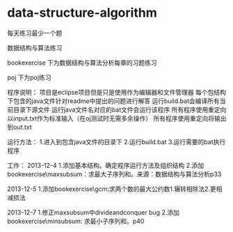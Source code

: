 ﻿data-structure-algorithm
========================

每天练习最少一个题

数据结构与算法练习

bookexercise 下为数据结构与算法分析每章的习题练习

poj 下为poj练习

程序说明：
项目是eclipse项目但是只是使用作为编辑器和文件管理器
每个包结构下包含的java文件针对readme中提出的问题进行解答
运行build.bat会编译所有当前目录下源文件
运行java文件名对应的bat文件会运行该程序
所有程序使用重定向以input.txt作为标准输入（在oj测试时无需多余操作）
所有程序使用重定向将输出到out.txt

运行方法：
1.进入到包含java文件的目录下
2.运行build.bat
3.运行需要的bat执行程序

工作：
2013-12-4
1.添加基本结构。确定程序运行方法及组织结构
2.添加bookexercise\maxsubsum：求最大子序列和。来源：数据结构与算法分析p33

2013-12-5
1.添加bookexercise\gcm:求两个数的最大公约数1.辗转相除法2.更相减损法

2013-12-7
1.修正maxsubsum中divideandconquer bug
2.添加bookexercise\minsubsum: 求最小子序列和。p40




















